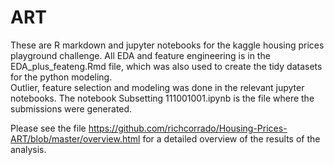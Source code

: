# ART
These are R markdown and jupyter notebooks for the kaggle housing prices playground challenge.  All EDA and feature 
engineering is in the EDA_plus_feateng.Rmd file, which was also used to create the tidy datasets for the python modeling.  
Outlier, feature selection and modeling was done in the relevant jupyter notebooks. The notebook Subsetting 111001001.ipynb 
is the file where the submissions were generated.

Please see the file https://github.com/richcorrado/Housing-Prices-ART/blob/master/overview.html for a detailed overview of the results of the analysis.
